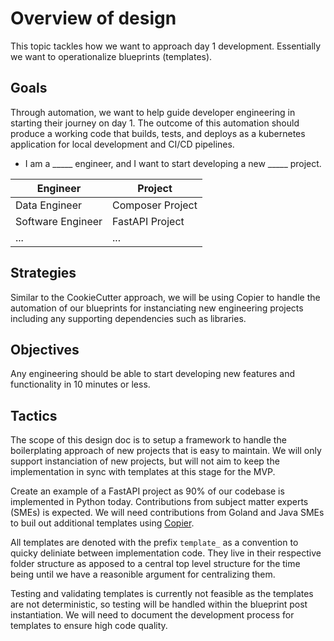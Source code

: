 # Overview of design

This topic tackles how we want to approach day 1 development. Essentially we want to operationalize blueprints (templates).

## Goals

Through automation, we want to help guide developer engineering in starting their journey on day 1. The outcome of this automation should produce a working code that builds, tests, and deploys as a kubernetes application for local development and CI/CD pipelines.

* I am a _____ engineer, and I want to start developing a new _____ project.

| Engineer | Project |
|----------|---------|
| Data Engineer | Composer Project |
| Software Engineer | FastAPI Project |
| ... | ... |

## Strategies

Similar to the CookieCutter approach, we will be using Copier to handle the automation of our blueprints for instanciating new engineering projects including any supporting dependencies such as libraries.

## Objectives

Any engineering should be able to start developing new features and functionality in 10 minutes or less.

## Tactics

The scope of this design doc is to setup a framework to handle the boilerplating approach of new projects that is easy to maintain. We will only support instanciation of new projects, but will not aim to keep the implementation in sync with templates at this stage for the MVP.

Create an example of a FastAPI project as 90% of our codebase is implemented in Python today. Contributions from subject matter experts (SMEs) is expected. We will need contributions from Goland and Java SMEs to buil out additional templates using [Copier](https://github.com/copier-org/copier/blob/master/docs/comparisons.md).

All templates are denoted with the prefix `template_` as a convention to quicky deliniate between implementation code. They live in their respective folder structure as apposed to a central top level structure for the time being until we have a reasonible argument for centralizing them.

Testing and validating templates is currently not feasible as the templates are not deterministic, so testing will be handled within the blueprint post instantiation. We will need to document the development process for templates to ensure high code quality.
